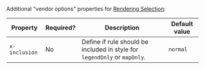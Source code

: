 Additional "vendor options" properties for [Rendering Selection](../../../../sld/extensions/rendering-selection.md):

| Property      | Required? | Description                                                               | Default value |
|---------------|-----------|---------------------------------------------------------------------------|---------------|
| `x-inclusion` | No        | Define if rule should be included in style for `legendOnly` or `mapOnly`. | `normal`      |
